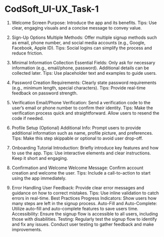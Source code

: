 # CodSoft_UI-UX_Task-1
1. Welcome Screen
Purpose: Introduce the app and its benefits.
Tips: Use clear, engaging visuals and a concise message to convey value.

3. Sign-Up Options
Multiple Methods: Offer multiple signup methods such as email, phone number, and social media accounts (e.g., Google, Facebook, Apple ID).
Tips: Social logins can simplify the process and reduce friction.

5. Minimal Information Collection
Essential Fields: Only ask for necessary information (e.g., email/phone, password). Additional details can be collected later.
Tips: Use placeholder text and examples to guide users.

7. Password Creation
Requirements: Clearly state password requirements (e.g., minimum length, special characters).
Tips: Provide real-time feedback on password strength.

9. Verification
Email/Phone Verification: Send a verification code to the user’s email or phone number to confirm their identity.
Tips: Make the verification process quick and straightforward. Allow users to resend the code if needed.

11. Profile Setup (Optional)
Additional Info: Prompt users to provide additional information such as name, profile picture, and preferences.
Tips: Make this step skippable or optional to avoid user drop-off.

13. Onboarding Tutorial
Introduction: Briefly introduce key features and how to use the app.
Tips: Use interactive elements and clear instructions. Keep it short and engaging.

15. Confirmation and Welcome
Welcome Message: Confirm account creation and welcome the user.
Tips: Include a call-to-action to start using the app immediately.

17. Error Handling
User Feedback: Provide clear error messages and guidance on how to correct mistakes.
Tips: Use inline validation to catch errors in real-time.
Best Practices
Progress Indicators: Show users how many steps are left in the signup process.
Auto-Fill and Auto-Complete: Utilize auto-fill and auto-complete features to save users time.
Accessibility: Ensure the signup flow is accessible to all users, including those with disabilities.
Testing: Regularly test the signup flow to identify and fix any issues. Conduct user testing to gather feedback and make improvements.
